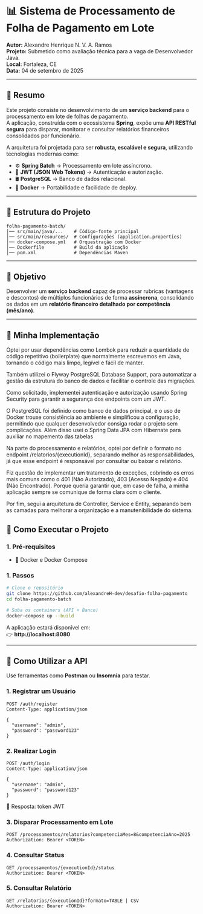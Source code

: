 # 📊 Sistema de Processamento de Folha de Pagamento em Lote

**Autor:** Alexandre Henrique N. V. A. Ramos  
**Projeto:** Submetido como avaliação técnica para a vaga de Desenvolvedor Java.  
**Local:** Fortaleza, CE  
**Data:** 04 de setembro de 2025  

---

## 📌 Resumo

Este projeto consiste no desenvolvimento de um **serviço backend** para o processamento em lote de folhas de pagamento.  
A aplicação, construída com o ecossistema **Spring**, expõe uma **API RESTful segura** para disparar, monitorar e consultar relatórios financeiros consolidados por funcionário.  

A arquitetura foi projetada para ser **robusta, escalável e segura**, utilizando tecnologias modernas como:

- ⚙️ **Spring Batch** → Processamento em lote assíncrono.  
- 🔐 **JWT (JSON Web Tokens)** → Autenticação e autorização.  
- 🛢️ **PostgreSQL** → Banco de dados relacional.  
- 🐳 **Docker** → Portabilidade e facilidade de deploy.  

---

## 📂 Estrutura do Projeto

```
folha-pagamento-batch/
│── src/main/java/...    # Código-fonte principal
│── src/main/resources/  # Configurações (application.properties)
│── docker-compose.yml   # Orquestração com Docker
│── Dockerfile           # Build da aplicação
│── pom.xml              # Dependências Maven
```

---

## 🎯 Objetivo

Desenvolver um **serviço backend** capaz de processar rubricas (vantagens e descontos) de múltiplos funcionários de forma **assíncrona**, consolidando os dados em um **relatório financeiro detalhado por competência (mês/ano)**.

---

## 🧠 Minha Implementação

Optei por usar dependências como Lombok para reduzir a quantidade de código repetitivo (boilerplate) que normalmente escrevemos em Java, tornando o código mais limpo, legível e fácil de manter.

Também utilizei o Flyway PostgreSQL Database Support, para automatizar a gestão da estrutura do banco de dados e facilitar o controle das migrações.

Como solicitado, implementei autenticação e autorização usando Spring Security para garantir a segurança dos endpoints com  um JWT.

O PostgreSQL foi definido como banco de dados principal, e o uso de Docker trouxe consistência ao ambiente e simplificou a configuração, permitindo que qualquer desenvolvedor consiga rodar o projeto sem complicações. Além disso usei o Spring Data JPA com Hibernate para auxiliar no mapemento das tabelas 

Na parte do processamento e relatórios, optei por definir o formato no endpoint /relatorios/{executionId}, separando melhor as responsabilidades, já que esse endpoint é responsável por consultar ou baixar o relatório.

Fiz questão de implementar um tratamento de exceções, cobrindo os erros mais comuns como o 401 (Não Autorizado), 403 (Acesso Negado) e 404 (Não Encontrado). Porque queria garantir que, em caso de falha, a minha aplicação sempre se comunique de forma clara com o cliente.

Por fim, segui a arquitetura de Controller, Service e Entity, separando bem as camadas para melhorar a organização e a manutenibilidade do sistema.


## 🚀 Como Executar o Projeto

### 1. Pré-requisitos
- 🐳 Docker e Docker Compose  

### 1. Passos
```bash
# Clone o repositório
git clone https://github.com/alexandreH-dev/desafio-folha-pagamento
cd folha-pagamento-batch

# Suba os containers (API + Banco)
docker-compose up --build
```

A aplicação estará disponível em:  
👉 **http://localhost:8080**

---

## 📡 Como Utilizar a API

Use ferramentas como **Postman** ou **Insomnia** para testar.

### 1. Registrar um Usuário
```http
POST /auth/register
Content-Type: application/json

{
  "username": "admin",
  "password": "password123"
}
```

### 2. Realizar Login
```http
POST /auth/login
Content-Type: application/json

{
  "username": "admin",
  "password": "password123"
}
```
🔑 Resposta: token JWT

### 3. Disparar Processamento em Lote
```http
POST /processamentos/relatorios?competenciaMes=8&competenciaAno=2025
Authorization: Bearer <TOKEN>
```

### 4. Consultar Status
```http
GET /processamentos/{executionId}/status
Authorization: Bearer <TOKEN>
```

### 5. Consultar Relatório
```http
GET /relatorios/{executionId}?formato=TABLE | CSV
Authorization: Bearer <TOKEN>
```
